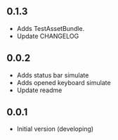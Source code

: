 ## 0.1.3

* Adds TestAssetBundle.
* Update CHANGELOG

## 0.0.2

* Adds status bar simulate
* Adds opened keyboard simulate
* Update readme

## 0.0.1

* Initial version (developing)
